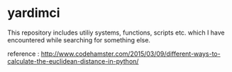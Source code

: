 # yardimci

This repository includes utiliy systems, functions, scripts etc. which I have encountered while searching for something else.


reference : http://www.codehamster.com/2015/03/09/different-ways-to-calculate-the-euclidean-distance-in-python/
